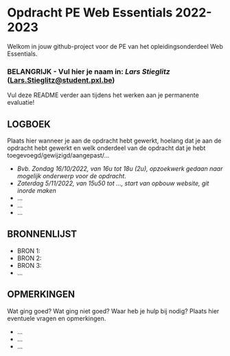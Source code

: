 # Opdracht PE Web Essentials 2022-2023

Welkom in jouw github-project voor de PE van het opleidingsonderdeel Web Essentials.

### BELANGRIJK - Vul hier je naam in: _Lars_ _Stieglitz_ (Lars.Stieglitz@student.pxl.be)
Vul deze README verder aan tijdens het werken aan je permanente evaluatie!

## LOGBOEK
Plaats hier wanneer je aan de opdracht hebt gewerkt, hoelang dat je aan de opdracht hebt gewerkt en welk onderdeel van de opdracht dat je hebt toegevoegd/gewijzigd/aangepast/...

* <i>Bvb. Zondag 16/10/2022, van 16u tot 18u (2u), opzoekwerk gedaan naar mogelijk onderwerp voor de opdracht.</i>
* <i>Zaterdag 5/11/2022, van 15u50 tot ..., start van opbouw website, git inorde maken</i>
* ...
* ...
* ...

## BRONNENLIJST
* BRON 1:
* BRON 2:
* BRON 3:
* ...

## OPMERKINGEN
Wat ging goed? Wat ging niet goed? Waar heb je hulp bij nodig? Plaats hier eventuele vragen en opmerkingen.
* ...
* ...
* ...